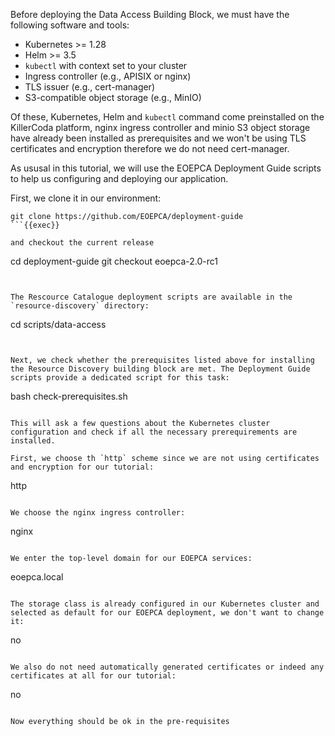 Before deploying the Data Access Building Block, we must have the following software and tools:
- Kubernetes >= 1.28
- Helm >= 3.5
- `kubectl` with context set to your cluster
- Ingress controller (e.g., APISIX or nginx)
- TLS issuer (e.g., cert-manager)
- S3-compatible object storage (e.g., MinIO)

Of these, Kubernetes, Helm and `kubectl` command come preinstalled on the KillerCoda platform, nginx ingress controller and minio S3 object storage have already been installed as prerequisites and we won't be using TLS certificates and encryption therefore we do not need cert-manager.

As ususal in this tutorial, we will use the EOEPCA Deployment Guide scripts to help us configuring and deploying our application. 

First, we clone it in our environment:

```
git clone https://github.com/EOEPCA/deployment-guide
```{{exec}}

and checkout the current release

```
cd deployment-guide
git checkout eoepca-2.0-rc1
```{{exec}}


The Rescource Catalogue deployment scripts are available in the `resource-discovery` directory:
```
cd scripts/data-access
```{{exec}}


Next, we check whether the prerequisites listed above for installing the Resource Discovery building block are met. The Deployment Guide scripts provide a dedicated script for this task:
```
bash check-prerequisites.sh
```{{exec}}

This will ask a few questions about the Kubernetes cluster configuration and check if all the necessary prerequirements are installed. 

First, we choose th `http` scheme since we are not using certificates and encryption for our tutorial:
```
http
```{{exec}}

We choose the nginx ingress controller:
```
nginx
```{{exec}}

We enter the top-level domain for our EOEPCA services:
```
eoepca.local
```{{exec}}

The storage class is already configured in our Kubernetes cluster and selected as default for our EOEPCA deployment, we don't want to change it:
```
no
```{{exec}}

We also do not need automatically generated certificates or indeed any certificates at all for our tutorial:
```
no
```{{exec}}

Now everything should be ok in the pre-requisites
